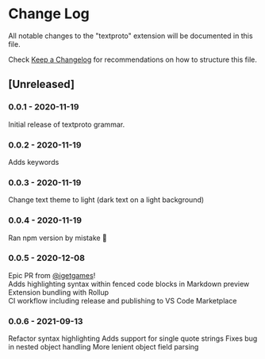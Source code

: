 # Change Log

All notable changes to the "textproto" extension will be documented in this file.

Check [Keep a Changelog](http://keepachangelog.com/) for recommendations on how to structure this file.

## [Unreleased]

### 0.0.1 - 2020-11-19

Initial release of textproto grammar.

### 0.0.2 - 2020-11-19

Adds keywords

### 0.0.3 - 2020-11-19

Change text theme to light (dark text on a light background)

### 0.0.4 - 2020-11-19

Ran npm version by mistake :rocket:

### 0.0.5 - 2020-12-08

Epic PR from [@igetgames](https://github.com/thejustinwalsh/textproto-grammar/pull/5)!  
Adds highlighting syntax within fenced code blocks in Markdown preview  
Extension bundling with Rollup  
CI workflow including release and publishing to VS Code Marketplace

### 0.0.6 - 2021-09-13

Refactor syntax highlighting
Adds support for single quote strings
Fixes bug in nested object handling
More lenient object field parsing
